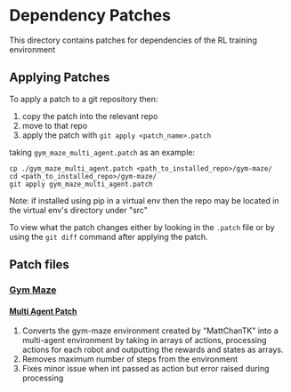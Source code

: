 # Dependency Patches

This directory contains patches for dependencies of the RL training environment

## Applying Patches

To apply a patch to a git repository then:

1. copy the patch into the relevant repo
2. move to that repo
3. apply the patch with `git apply <patch_name>.patch`

taking `gym_maze_multi_agent.patch` as an example:

```
cp ./gym_maze_multi_agent.patch <path_to_installed_repo>/gym-maze/
cd <path_to_installed_repo>/gym-maze/
git apply gym_maze_multi_agent.patch
```

Note: if installed using pip in a virtual env then the repo may be located in the virtual env's directory under "src"

To view what the patch changes either by looking in the `.patch` file or by using the `git diff` command after applying the patch.

## Patch files

### [Gym Maze](https://github.com/MattChanTK/gym-maze)

#### [Multi Agent Patch](gym_maze_multi_agent.patch)

1. Converts the gym-maze environment created by "MattChanTK" into a multi-agent environment by taking in arrays of actions, processing actions for each robot and outputting the rewards and states as arrays.
2. Removes maximum number of steps from the environment
3. Fixes minor issue when int passed as action but error raised during processing

